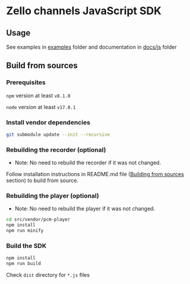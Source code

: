 # Zello channels JavaScript SDK

## Usage
See examples in [examples](./examples) folder and documentation in [docs/js](../../docs/js) folder

## Build from sources

### Prerequisites

`npm` version at least `v8.1.0`

`node` version at least `v17.0.1`


### Install vendor dependencies

```bash
git submodule update --init --recursive
```

### Rebuilding the recorder (optional)

* Note: No need to rebuild the recorder if it was not changed.

Follow installation instructions in README.md file ([Building from sources](https://github.com/zelloptt/opus-recorder#building-from-sources) section) to build from source.

### Rebuilding the player (optional)

* Note: No need to rebuild the player if it was not changed.

```bash
cd src/vendor/pcm-player
npm install
npm run minify
```

### Build the SDK
```bash
npm install
npm run build
```

Check `dist` directory for `*.js` files
